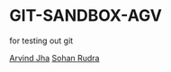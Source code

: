 # GIT-SANDBOX-AGV
for testing out git

[Arvind Jha](https://github.com/arvindjha114)
[Sohan Rudra](https://github.com/rudrasohan)
